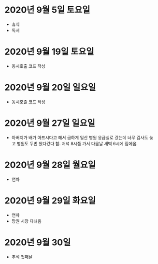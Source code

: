 
# 2020년 9월 5일 토요일

- 휴식
- 독서

# 2020년 9월 19일 토요일

- 동시호출 코드 작성

# 2020년 9월 20일 일요일

- 동시호출 코드 작성

# 2020년 9월 27일 일요일

- 아버지가 배가 아프시다고 해서 급하게 일산 병원 응급실로 갔는데 너무 검사도 늦고 병원도 두번 왔다갔다 함. 저녁 8시쯤 가서
다음날 새벽 6시에 집에옴. 

# 2020년 9월 28일 월요일

- 연차  

# 2020년 9월 29일 화요일

- 연차 
- 망원 시장 다녀옴 

# 2020년 9월 30일 

- 추석 첫째날
